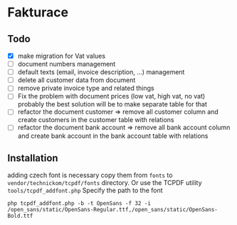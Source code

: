# Fakturace

## Todo
- [x] make migration for Vat values
- [ ] document numbers management
- [ ] default texts (email, invoice description, ...) management
- [ ] delete all customer data from document
- [ ] remove private invoice type and related things
- [ ] Fix the problem with document prices (low vat, high vat, no vat) probably the best solution will be to make separate table for that
- [ ] refactor the document customer => remove all customer column and create customers in the customer table with relations
- [ ] refactor the document bank account => remove all bank account column and create bank account in the bank account table with relations

## Installation
adding czech font is necessary copy them from ``fonts`` to ``vendor/technickom/tcpdf/fonts`` directory. Or use the TCPDF utility ``tools/tcpdf_addfont.php`` Specify the path to the font 

``php tcpdf_addfont.php -b -t OpenSans -f 32 -i /open_sans/static/OpenSans-Regular.ttf,/open_sans/static/OpenSans-Bold.ttf``